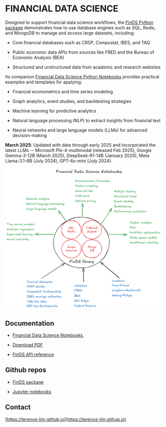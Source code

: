 # FINANCIAL DATA SCIENCE


Designed to support financial data science workflows,
the [FinDS Python package](https://github.com/terence-lim/financial-data-science)
demonstrates how to use database engines
such as SQL, Redis, and MongoDB to manage and access large datasets, including:

- Core financial databases such as CRSP, Compustat, IBES, and TAQ

- Public economic data APIs from sources like FRED and the Bureau of Economic Analysis (BEA)

- Structured and unstructured data from academic and research websites

Its companion [Financial Data Science Python Notebooks](https://terence-lim.github.io/docs/financial-data-science-notebooks/)
provides practical examples and templates for applying:

- Financial econometrics and time series modeling

- Graph analytics, event studies, and backtesting strategies

- Machine learning for predictive analytics

- Natural language processing (NLP) to extract insights from financial text

- Neural networks and large language models (LLMs) for advanced decision-making

**March 2025**: Updated with data through early 2025 and incorporated the latest LLMs -- Microsoft Phi-4-multimodal (released Feb 2025), Google Gemma-3-12B (March 2025), DeepSeek-R1-14B (January 2025), Meta Llama-3.1-8B (July 2024), GPT-4o-mini (July 2024).

![image](diagram.png)


## Documentation

- [Financial Data Science Notebooks](https://terence-lim.github.io/docs/financial-data-science-notebooks/),

- [Download PDF](https://terence-lim.github.io/docs/financial-data-science-notebooks.pdf)

- [FinDS API reference](https://terence-lim.github.io/docs/financial-data-science/)


## Github repos

- [FinDS package](https://github.com/terence-lim/financial-data-science)

- [Jupyter notebooks](https://github.com/terence-lim/financial-data-science-notebooks)


## Contact

[https://terence-lim.github.io](https://terence-lim.github.io)
